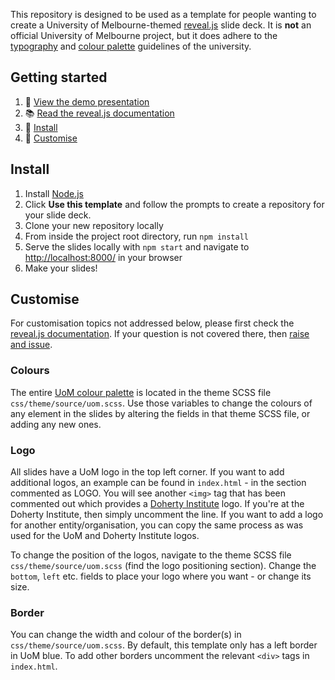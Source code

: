 This repository is designed to be used as a template for people wanting to create a University of Melbourne-themed 
[reveal.js][reveal] slide deck. It is **not** an official University of Melbourne project, but it does adhere to the [typography] 
and [colour palette][palette] guidelines of the university.

## Getting started
1. 👀 [View the demo presentation][demo]
2. 📚 [Read the reveal.js documentation](https://revealjs.com/markup/)
3. 🚀 [Install](#install)
4. 💅 [Customise](#customise)


## Install

1. Install [Node.js][node]
2. Click **Use this template** and follow the prompts to create a repository for your slide deck.
3. Clone your new repository locally
4. From inside the project root directory, run `npm install`
5. Serve the slides locally with `npm start` and navigate to <http://localhost:8000/> in your browser
6. Make your slides!

## Customise

For customisation topics not addressed below, please first check the [reveal.js documentation][reveal-docs]. If your question is not 
covered there, then [raise and issue](https://github.com/mbhall88/unimelb-reveal-template/issues).

### Colours

The entire [UoM colour palette][palette] is located in the theme SCSS file `css/theme/source/uom.scss`. Use those 
variables to change the colours of any element in the slides by altering the fields in that theme SCSS file, or adding 
any new ones.

### Logo

All slides have a UoM logo in the top left corner. If you want to add additional logos, an example can be found 
in `index.html` - in the section commented as LOGO. You will see another `<img>` tag that has been commented out 
which provides a [Doherty Institute][doherty] logo. If you're at the Doherty Institute, then simply uncomment the 
line. If you want to add a logo for another entity/organisation, you can copy the same process as was used for the 
UoM and Doherty Institute logos.

To change the position of the logos, navigate to the theme SCSS file `css/theme/source/uom.scss` (find the logo 
positioning section). Change the `bottom`, `left` etc. fields to place your logo where you want - or change its size.

### Border

You can change the width and colour of the border(s) in `css/theme/source/uom.scss`. By default, this template only has 
a left border in UoM blue. To add other borders uncomment the relevant `<div>` tags in `index.html`.


[reveal]: https://github.com/hakimel/reveal.js/
[reveal-docs]: https://revealjs.com/
[palette]: https://brandhub.unimelb.edu.au/guidelines/colour-palette
[typography]: https://brandhub.unimelb.edu.au/guidelines/typography
[demo]: https://mbh.sh/unimelb-reveal-template
[node]: https://nodejs.org/en/
[doherty]: https://www.doherty.edu.au/